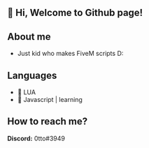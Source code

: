 ## 👋 Hi, Welcome to Github page!

## About me
- Just kid who makes FiveM scripts D:
## Languages
- 📜 LUA
- 📜 Javascript | learning
## How to reach me?
**Discord:** 0tto#3949
